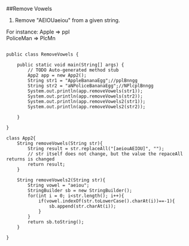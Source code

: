 ##Remove Vowels
1. Remove "AEIOUaeiou" from a given string.                      
              
For instance: Apple => ppl                                    
              PoliceMan => PlcMn                                  
       
```

public class RemoveVowels {

	public static void main(String[] args) {
		// TODO Auto-generated method stub
		App2 app = new App2();
		String str1 = "AppleBananaEgg";//pplBnngg
		String str2 = "aNPoliceBananaEgg";//NPlcplBnngg
		System.out.println(app.removeVowels(str1));
		System.out.println(app.removeVowels(str2));
		System.out.println(app.removeVowels2(str1));
		System.out.println(app.removeVowels2(str2));
		
	}

}

class App2{
	String removeVowels(String str){
		String result = str.replaceAll("[aeiouAEIOU]", "");
		// str itself does not change, but the value the repaceAll returns is changed
		return result;
	}
	
	String removeVowels2(String str){
		String vowel = "aeiou";
		StringBuilder sb = new StringBuilder();
		for(int i = 0; i<str.length(); i++){
			if(vowel.indexOf(str.toLowerCase().charAt(i))==-1){
				sb.append(str.charAt(i));
			}
		}
		return sb.toString();
	}
	
}

```         
      

